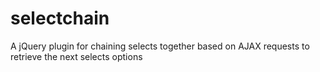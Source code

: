 selectchain
===========

A jQuery plugin for chaining selects together based on AJAX requests to retrieve the next selects options
